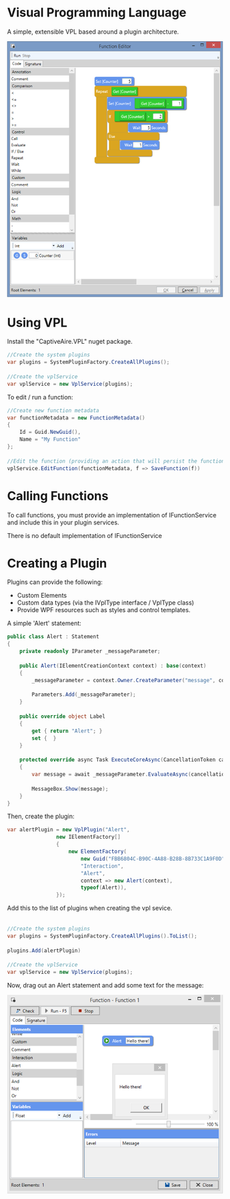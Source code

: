 # Visual Programming Language
A simple, extensible VPL based around a plugin architecture.

![Screenshot](Content/Screenshot.png)

# Using VPL

Install the "CaptiveAire.VPL" nuget package.

```c#
//Create the system plugins
var plugins = SystemPluginFactory.CreateAllPlugins();

//Create the vplService
var vplService = new VplService(plugins);
```

To edit / run a function:

```c#
//Create new function metadata
var functionMetadata = new FunctionMetadata() 
{
    Id = Guid.NewGuid(),
    Name = "My Function"
};

//Edit the function (providing an action that will persist the function)
vplService.EditFunction(functionMetadata, f => SaveFunction(f))
```

# Calling Functions
To call functions, you must provide an implementation of IFunctionService and include this in your plugin services.

There is no default implementation of IFunctionService 

# Creating a Plugin
Plugins can provide the following:
* Custom Elements
* Custom data types (via the IVplType interface / VplType class)
* Provide WPF resources such as styles and control templates.

A simple 'Alert' statement:
```c#
public class Alert : Statement
{
    private readonly IParameter _messageParameter;

    public Alert(IElementCreationContext context) : base(context)
    {
        _messageParameter = context.Owner.CreateParameter("message", context.Owner.GetStringType());

        Parameters.Add(_messageParameter);
    }

    public override object Label
    {
        get { return "Alert"; }
        set {  }
    }

    protected override async Task ExecuteCoreAsync(CancellationToken cancellationToken)
    {
        var message = await _messageParameter.EvaluateAsync(cancellationToken) as string;

        MessageBox.Show(message);
    }
}
```

Then, create the plugin:
```c#
var alertPlugin = new VplPlugin("Alert",
                new IElementFactory[]
                {
                    new ElementFactory(
                        new Guid("FBB6804C-B90C-4A88-B28B-8B733C1A9F0D"), 
                        "Interaction", 
                        "Alert", 
                        context => new Alert(context), 
                        typeof(Alert)), 
                });
```

Add this to the list of plugins when creating the vpl sevice.

```c#

//Create the system plugins
var plugins = SystemPluginFactory.CreateAllPlugins().ToList();

plugins.Add(alertPlugin)

//Create the vplService
var vplService = new VplService(plugins);
```

Now, drag out an Alert statement and add some text for the message:

![Alert](Content/Alert.png)